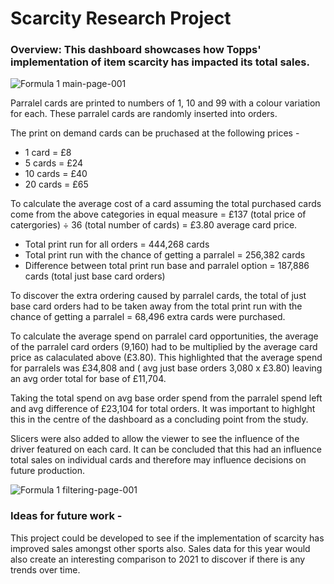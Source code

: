 # Scarcity Research Project

### Overview: This dashboard showcases how Topps' implementation of item scarcity has impacted its total sales.

![Formula 1 main-page-001](https://user-images.githubusercontent.com/99413257/157270225-c5733921-ef42-41e3-88f8-5009748a2f72.jpg)

Parralel cards are printed to numbers of 1, 10 and 99 with a colour variation for each. These parralel cards are randomly inserted into orders.

The print on demand cards can be pruchased at the following prices -
* 1 card = £8
* 5 cards = £24
* 10 cards = £40
* 20 cards = £65

To calculate the average cost of a card assuming the total purchased cards come from the above categories in equal measure = £137 (total price of catergories) ÷ 36 (total number of cards) = £3.80 average card price.

* Total print run for all orders = 444,268 cards
* Total print run with the chance of getting a parralel = 256,382 cards
* Difference between total print run base and parralel option = 187,886 cards (total just base card orders)

To discover the extra ordering caused by parralel cards, the total of just base card orders had to be taken away from the total print run with the chance of getting a parralel = 68,496 extra cards were purchased.

To calculate the average spend on parralel card opportunities, the average of the parralel card orders (9,160) had to be multiplied by the average card price as calaculated above (£3.80). This highlighted that the average spend for parralels was £34,808 and ( avg just base orders 3,080 x £3.80) leaving an avg order total for base of £11,704.

Taking the total spend on avg base order spend from the parralel spend left and avg difference of £23,104 for total orders. 
It was important to highlght this in the centre of the dashboard as a concluding point from the study. 

Slicers were also added to allow the viewer to see the influence of the driver featured on each card. It can be concluded that this had an influence total sales on individual cards and therefore may influence decisions on future production.

![Formula 1 filtering-page-001](https://user-images.githubusercontent.com/99413257/157270268-36c6a65d-e85a-4dfd-87d7-bddae0d4ab7b.jpg)

### Ideas for future work -
This project could be developed to see if the implementation of scarcity has improved sales amongst other sports also. Sales data for this year would also create an interesting comparison to 2021 to discover if there is any trends over time. 
